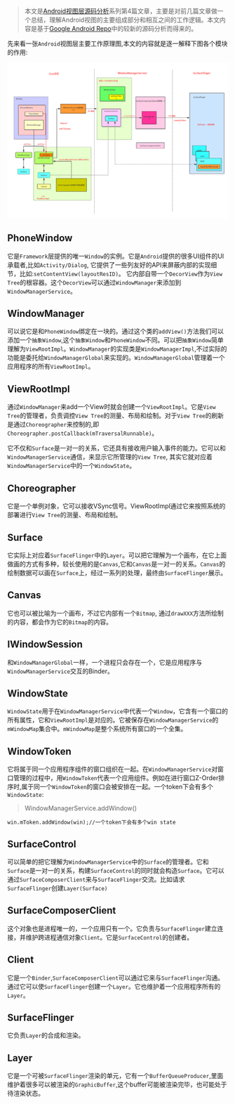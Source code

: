 
>本文是[Android视图层源码分析](https://github.com/SusionSuc/AdvancedAndroid/blob/master/AndroidFramework%E6%BA%90%E7%A0%81%E5%88%86%E6%9E%90/Android%E8%A7%86%E5%9B%BE%E5%B1%82%E6%BA%90%E7%A0%81%E5%88%86%E6%9E%90/README.md)系列第4篇文章，主要是对前几篇文章做一个总结，理解Android视图的主要组成部分和相互之间的工作逻辑。本文内容是基于[Google Android Repo](https://android.googlesource.com/)中的较新的源码分析而得来的。

先来看一张`Android`视图层主要工作原理图,本文的内容就是逐一解释下图各个模块的作用:

![](picture/Android视图层主要工作原理图.png)


## PhoneWindow

它是`Framework`层提供的唯一`Window`的实例。它是`Android`提供的很多UI组件的UI承载者,比如`Activity/Dialog`, 它提供了一些列友好的API来屏蔽内部的实现细节，比如:`setContentView(layoutResID)`。
它内部自带一个`DecorView`作为`View Tree`的根容器。这个`DecorView`可以通过`WindowManager`来添加到`WindowManagerService`。


## WindowManager

可以说它是和`PhoneWindow`绑定在一块的。通过这个类的`addView()`方法我们可以添加一个`抽象Window`,这个`抽象Window`和`PhoneWindow`不同。可以把`抽象Window`简单理解为`ViewRootImpl`。`WindowManager`的实现类是`WindowManagerImpl`,不过实际的功能是委托给`WindowManagerGlobal`来实现的。`WindowManagerGlobal`管理着一个应用程序的所有`ViewRootImpl`。

## ViewRootImpl

通过`WindowManager`来add一个View时就会创建一个`ViewRootImpl`。它是`View Tree`的管理者，负责调控`View Tree`的测量、布局和绘制。对于`View Tree`的刷新是通过`Choreographer`来控制的,即`Choreographer.postCallback(mTraversalRunnable)`。

它不仅和`Surface`是一对一的关系，它还具有接收用户输入事件的能力。它可以和`WindowManagerService`通信，来显示它所管理的`View Tree`, 其实它就对应着`WindowManagerService`中的一个`WindowState`。

## Choreographer

它是一个单例对象，它可以接收VSync信号。ViewRootImpl通过它来按照系统的部署进行`View Tree`的测量、布局和绘制。

## Surface

它实际上对应着`SurfaceFlinger`中的`Layer`。可以把它理解为一个画布，在它上面做画的方式有多种，较长使用的是`Canvas`,它和`Canvas`是一对一的关系。`Canvas`的绘制数据可以画在`Surface`上，经过一系列的处理，最终由`SurfaceFlinger`展示。

## Canvas

它也可以被比喻为一个画布，不过它内部有一个`Bitmap`, 通过`drawXXX`方法所绘制的内容，都会作为它的`Bitmap`的内容。

## IWindowSession

和`WindowManagerGlobal`一样，一个进程只会存在一个，它是应用程序与`WindowManagerService`交互的Binder。

## WindowState

`WindowState`用于在`WindowManagerService`中代表一个`Window`，它含有一个窗口的所有属性，它和`ViewRootImpl`是对应的。它被保存在`WindowManagerService`的`mWindowMap`集合中。`mWindowMap`是整个系统所有窗口的一个全集。

## WindowToken

它将属于同一个应用程序组件的窗口组织在一起。在`WindowManagerService`对窗口管理的过程中，用`WindowToken`代表一个应用组件。例如在进行窗口Z-Order排序时,属于同一个`WindowToken`的窗口会被安排在一起。一个token下会有多个`WindowState`:

>WindowManagerService.addWindow()
```
win.mToken.addWindow(win);//一个token下会有多个win state
```

## SurfaceControl

可以简单的把它理解为`WindowManagerService`中的`Surface`的管理者。它和`Surface`是一对一的关系，构建`SurfaceControl`的同时就会构造`Surface`。它可以通过`SurfaceComposerClient`来与`SurfaceFlinger`交流。比如请求`SurfaceFlinger`创建`Layer(Surface)`

## SurfaceComposerClient

这个对象也是进程唯一的，一个应用只有一个。它负责与`SurfaceFlinger`建立连接，并维护跨进程通信对象`Client`。它是`SurfaceControl`的创建者。

## Client

它是一个`Binder`,`SurfaceComposerClient`可以通过它来与`SurfaceFlinger`沟通。通过它可以使`SurfaceFlinger`创建一个`Layer`。它也维护着一个应用程序所有的`Layer`。

## SurfaceFlinger

它负责`Layer`的合成和渲染。

## Layer

它是一个可被`SurfaceFlinger`渲染的单元，它有一个`BufferQueueProducer`,里面维护着很多可以被渲染的`GraphicBuffer`,这个buffer可能被渲染完毕，也可能处于待渲染状态。


